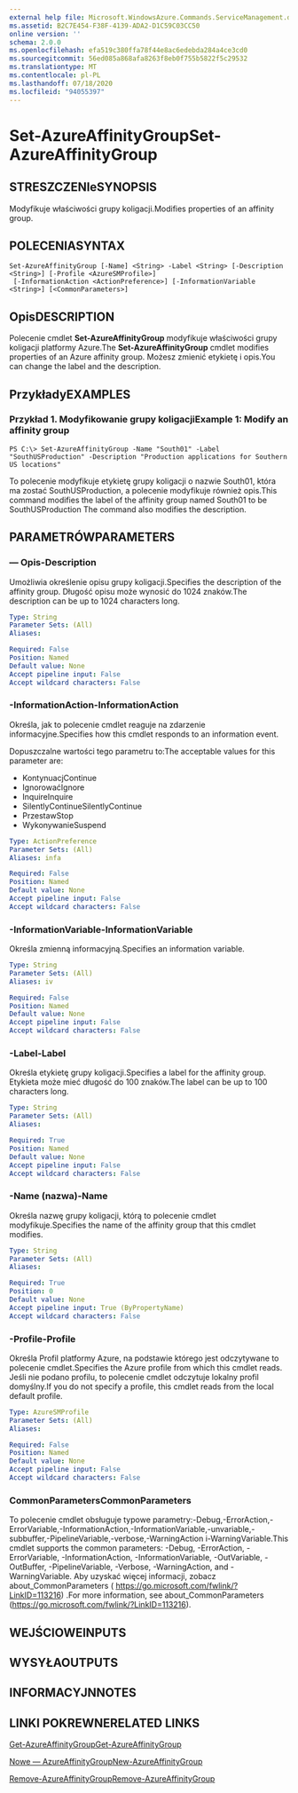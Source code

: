 ```yaml
---
external help file: Microsoft.WindowsAzure.Commands.ServiceManagement.dll-Help.xml
ms.assetid: B2C7E454-F38F-4139-ADA2-D1C59C03CC50
online version: ''
schema: 2.0.0
ms.openlocfilehash: efa519c380ffa78f44e8ac6edebda284a4ce3cd0
ms.sourcegitcommit: 56ed085a868afa8263f8eb0f755b5822f5c29532
ms.translationtype: MT
ms.contentlocale: pl-PL
ms.lasthandoff: 07/18/2020
ms.locfileid: "94055397"
---
```

# <span data-ttu-id="11865-101">Set-AzureAffinityGroup</span><span class="sxs-lookup"><span data-stu-id="11865-101">Set-AzureAffinityGroup</span></span>

## <span data-ttu-id="11865-102">STRESZCZENIe</span><span class="sxs-lookup"><span data-stu-id="11865-102">SYNOPSIS</span></span>
<span data-ttu-id="11865-103">Modyfikuje właściwości grupy koligacji.</span><span class="sxs-lookup"><span data-stu-id="11865-103">Modifies properties of an affinity group.</span></span>

## <span data-ttu-id="11865-104">POLECENIA</span><span class="sxs-lookup"><span data-stu-id="11865-104">SYNTAX</span></span>

```
Set-AzureAffinityGroup [-Name] <String> -Label <String> [-Description <String>] [-Profile <AzureSMProfile>]
 [-InformationAction <ActionPreference>] [-InformationVariable <String>] [<CommonParameters>]
```

## <span data-ttu-id="11865-105">Opis</span><span class="sxs-lookup"><span data-stu-id="11865-105">DESCRIPTION</span></span>
<span data-ttu-id="11865-106">Polecenie cmdlet **Set-AzureAffinityGroup** modyfikuje właściwości grupy koligacji platformy Azure.</span><span class="sxs-lookup"><span data-stu-id="11865-106">The **Set-AzureAffinityGroup** cmdlet modifies properties of an Azure affinity group.</span></span>
<span data-ttu-id="11865-107">Możesz zmienić etykietę i opis.</span><span class="sxs-lookup"><span data-stu-id="11865-107">You can change the label and the description.</span></span>

## <span data-ttu-id="11865-108">Przykłady</span><span class="sxs-lookup"><span data-stu-id="11865-108">EXAMPLES</span></span>

### <span data-ttu-id="11865-109">Przykład 1. Modyfikowanie grupy koligacji</span><span class="sxs-lookup"><span data-stu-id="11865-109">Example 1: Modify an affinity group</span></span>
```
PS C:\> Set-AzureAffinityGroup -Name "South01" -Label "SouthUSProduction" -Description "Production applications for Southern US locations"
```

<span data-ttu-id="11865-110">To polecenie modyfikuje etykietę grupy koligacji o nazwie South01, która ma zostać SouthUSProduction, a polecenie modyfikuje również opis.</span><span class="sxs-lookup"><span data-stu-id="11865-110">This command modifies the label of the affinity group named South01 to be SouthUSProduction The command also modifies the description.</span></span>

## <span data-ttu-id="11865-111">PARAMETRÓW</span><span class="sxs-lookup"><span data-stu-id="11865-111">PARAMETERS</span></span>

### <span data-ttu-id="11865-112">— Opis</span><span class="sxs-lookup"><span data-stu-id="11865-112">-Description</span></span>
<span data-ttu-id="11865-113">Umożliwia określenie opisu grupy koligacji.</span><span class="sxs-lookup"><span data-stu-id="11865-113">Specifies the description of the affinity group.</span></span>
<span data-ttu-id="11865-114">Długość opisu może wynosić do 1024 znaków.</span><span class="sxs-lookup"><span data-stu-id="11865-114">The description can be up to 1024 characters long.</span></span>

```yaml
Type: String
Parameter Sets: (All)
Aliases: 

Required: False
Position: Named
Default value: None
Accept pipeline input: False
Accept wildcard characters: False
```

### <span data-ttu-id="11865-115">-InformationAction</span><span class="sxs-lookup"><span data-stu-id="11865-115">-InformationAction</span></span>
<span data-ttu-id="11865-116">Określa, jak to polecenie cmdlet reaguje na zdarzenie informacyjne.</span><span class="sxs-lookup"><span data-stu-id="11865-116">Specifies how this cmdlet responds to an information event.</span></span>

<span data-ttu-id="11865-117">Dopuszczalne wartości tego parametru to:</span><span class="sxs-lookup"><span data-stu-id="11865-117">The acceptable values for this parameter are:</span></span>

- <span data-ttu-id="11865-118">Kontynuacj</span><span class="sxs-lookup"><span data-stu-id="11865-118">Continue</span></span>
- <span data-ttu-id="11865-119">Ignorować</span><span class="sxs-lookup"><span data-stu-id="11865-119">Ignore</span></span>
- <span data-ttu-id="11865-120">Inquire</span><span class="sxs-lookup"><span data-stu-id="11865-120">Inquire</span></span>
- <span data-ttu-id="11865-121">SilentlyContinue</span><span class="sxs-lookup"><span data-stu-id="11865-121">SilentlyContinue</span></span>
- <span data-ttu-id="11865-122">Przestaw</span><span class="sxs-lookup"><span data-stu-id="11865-122">Stop</span></span>
- <span data-ttu-id="11865-123">Wykonywanie</span><span class="sxs-lookup"><span data-stu-id="11865-123">Suspend</span></span>

```yaml
Type: ActionPreference
Parameter Sets: (All)
Aliases: infa

Required: False
Position: Named
Default value: None
Accept pipeline input: False
Accept wildcard characters: False
```

### <span data-ttu-id="11865-124">-InformationVariable</span><span class="sxs-lookup"><span data-stu-id="11865-124">-InformationVariable</span></span>
<span data-ttu-id="11865-125">Określa zmienną informacyjną.</span><span class="sxs-lookup"><span data-stu-id="11865-125">Specifies an information variable.</span></span>

```yaml
Type: String
Parameter Sets: (All)
Aliases: iv

Required: False
Position: Named
Default value: None
Accept pipeline input: False
Accept wildcard characters: False
```

### <span data-ttu-id="11865-126">-Label</span><span class="sxs-lookup"><span data-stu-id="11865-126">-Label</span></span>
<span data-ttu-id="11865-127">Określa etykietę grupy koligacji.</span><span class="sxs-lookup"><span data-stu-id="11865-127">Specifies a label for the affinity group.</span></span>
<span data-ttu-id="11865-128">Etykieta może mieć długość do 100 znaków.</span><span class="sxs-lookup"><span data-stu-id="11865-128">The label can be up to 100 characters long.</span></span>

```yaml
Type: String
Parameter Sets: (All)
Aliases: 

Required: True
Position: Named
Default value: None
Accept pipeline input: False
Accept wildcard characters: False
```

### <span data-ttu-id="11865-129">-Name (nazwa)</span><span class="sxs-lookup"><span data-stu-id="11865-129">-Name</span></span>
<span data-ttu-id="11865-130">Określa nazwę grupy koligacji, którą to polecenie cmdlet modyfikuje.</span><span class="sxs-lookup"><span data-stu-id="11865-130">Specifies the name of the affinity group that this cmdlet modifies.</span></span>

```yaml
Type: String
Parameter Sets: (All)
Aliases: 

Required: True
Position: 0
Default value: None
Accept pipeline input: True (ByPropertyName)
Accept wildcard characters: False
```

### <span data-ttu-id="11865-131">-Profile</span><span class="sxs-lookup"><span data-stu-id="11865-131">-Profile</span></span>
<span data-ttu-id="11865-132">Określa Profil platformy Azure, na podstawie którego jest odczytywane to polecenie cmdlet.</span><span class="sxs-lookup"><span data-stu-id="11865-132">Specifies the Azure profile from which this cmdlet reads.</span></span>
<span data-ttu-id="11865-133">Jeśli nie podano profilu, to polecenie cmdlet odczytuje lokalny profil domyślny.</span><span class="sxs-lookup"><span data-stu-id="11865-133">If you do not specify a profile, this cmdlet reads from the local default profile.</span></span>

```yaml
Type: AzureSMProfile
Parameter Sets: (All)
Aliases: 

Required: False
Position: Named
Default value: None
Accept pipeline input: False
Accept wildcard characters: False
```

### <span data-ttu-id="11865-134">CommonParameters</span><span class="sxs-lookup"><span data-stu-id="11865-134">CommonParameters</span></span>
<span data-ttu-id="11865-135">To polecenie cmdlet obsługuje typowe parametry:-Debug,-ErrorAction,-ErrorVariable,-InformationAction,-InformationVariable,-unvariable,-subbuffer,-PipelineVariable,-verbose,-WarningAction i-WarningVariable.</span><span class="sxs-lookup"><span data-stu-id="11865-135">This cmdlet supports the common parameters: -Debug, -ErrorAction, -ErrorVariable, -InformationAction, -InformationVariable, -OutVariable, -OutBuffer, -PipelineVariable, -Verbose, -WarningAction, and -WarningVariable.</span></span> <span data-ttu-id="11865-136">Aby uzyskać więcej informacji, zobacz about_CommonParameters ( https://go.microsoft.com/fwlink/?LinkID=113216) .</span><span class="sxs-lookup"><span data-stu-id="11865-136">For more information, see about_CommonParameters (https://go.microsoft.com/fwlink/?LinkID=113216).</span></span>

## <span data-ttu-id="11865-137">WEJŚCIOWE</span><span class="sxs-lookup"><span data-stu-id="11865-137">INPUTS</span></span>

## <span data-ttu-id="11865-138">WYSYŁA</span><span class="sxs-lookup"><span data-stu-id="11865-138">OUTPUTS</span></span>

## <span data-ttu-id="11865-139">INFORMACYJN</span><span class="sxs-lookup"><span data-stu-id="11865-139">NOTES</span></span>

## <span data-ttu-id="11865-140">LINKI POKREWNE</span><span class="sxs-lookup"><span data-stu-id="11865-140">RELATED LINKS</span></span>

[<span data-ttu-id="11865-141">Get-AzureAffinityGroup</span><span class="sxs-lookup"><span data-stu-id="11865-141">Get-AzureAffinityGroup</span></span>](./Get-AzureAffinityGroup.md)

[<span data-ttu-id="11865-142">Nowe — AzureAffinityGroup</span><span class="sxs-lookup"><span data-stu-id="11865-142">New-AzureAffinityGroup</span></span>](./New-AzureAffinityGroup.md)

[<span data-ttu-id="11865-143">Remove-AzureAffinityGroup</span><span class="sxs-lookup"><span data-stu-id="11865-143">Remove-AzureAffinityGroup</span></span>](./Remove-AzureAffinityGroup.md)


